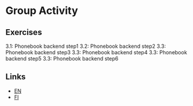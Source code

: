 
# Group Activity

## Exercises
3.1: Phonebook backend step1
3.2: Phonebook backend step2
3.3: Phonebook backend step3
3.3: Phonebook backend step4
3.3: Phonebook backend step5
3.3: Phonebook backend step6


## Links
- [EN](https://fullstackopen.com/en/part3/node_js_and_express#exercises-3-1-3-6)
- [FI](https://fullstackopen.com/osa3/node_js_ja_express#tehtavat-3-1-3-6)